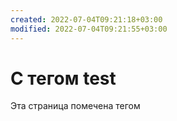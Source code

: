 ```yaml
---
created: 2022-07-04T09:21:18+03:00
modified: 2022-07-04T09:21:55+03:00
---
```


# С тегом test

Эта страница помечена тегом

